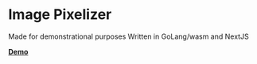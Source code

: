 # Image Pixelizer
Made for demonstrational purposes
Written in GoLang/wasm and NextJS

[**Demo**](https://image-pixelizer-wip.vercel.app/)